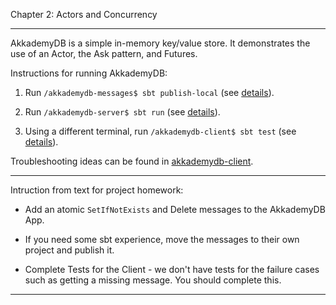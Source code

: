 Chapter 2:  Actors and Concurrency

***

AkkademyDB is a simple in-memory key/value store.  It demonstrates the use of an Actor, the Ask
pattern, and Futures. 

Instructions for running AkkademyDB:

1) Run `/akkademydb-messages$ sbt publish-local` (see [details](akkademydb-messages/README.md)).

2) Run `/akkademydb-server$ sbt run` (see [details](akkademydb-server/README.md)).

3) Using a different terminal, run `/akkademydb-client$ sbt test` (see [details](akkademydb-client/README.md)).

Troubleshooting ideas can be found in [akkademydb-client](akkademydb-client/README.md).  

***

Intruction from text for project homework:

* Add an atomic `SetIfNotExists` and Delete messages to the AkkademyDB App.

* If you need some sbt experience, move the messages to their own project and publish it.

* Complete Tests for the Client - we don't have tests for the failure cases such as getting
a missing message.  You should complete this.

***

